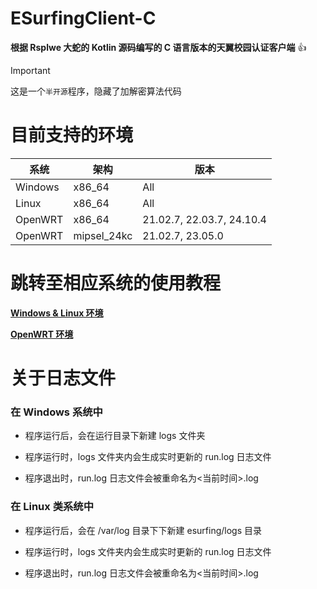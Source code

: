 # ESurfingClient-C

**根据 Rsplwe 大蛇的 Kotlin 源码编写的 C 语言版本的天翼校园认证客户端** :+1:

> [!IMPORTANT]
> 这是一个`半开源`程序，隐藏了加解密算法代码

# 目前支持的环境

|系统|架构|版本|
|----|----|----|
|Windows|x86_64|All|
|Linux|x86_64|All|
|OpenWRT|x86_64|21.02.7, 22.03.7, 24.10.4|
|OpenWRT|mipsel_24kc|21.02.7, 23.05.0|

# 跳转至相应系统的使用教程

[**Windows & Linux 环境**](./Windows&Linux.md)

[**OpenWRT 环境**](./OpenWRT.md)

# 关于日志文件

### 在 Windows 系统中

- 程序运行后，会在运行目录下新建 logs 文件夹

- 程序运行时，logs 文件夹内会生成实时更新的 run.log 日志文件

- 程序退出时，run.log 日志文件会被重命名为<当前时间>.log

### 在 Linux 类系统中

- 程序运行后，会在 /var/log 目录下下新建 esurfing/logs 目录

- 程序运行时，logs 文件夹内会生成实时更新的 run.log 日志文件

- 程序退出时，run.log 日志文件会被重命名为<当前时间>.log
